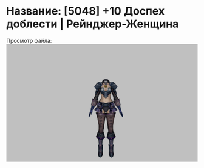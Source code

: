 # Название: [5048] +10 Доспех доблести | Рейнджер-Женщина

Просмотр файла:
![p030019.png](p030019.png)